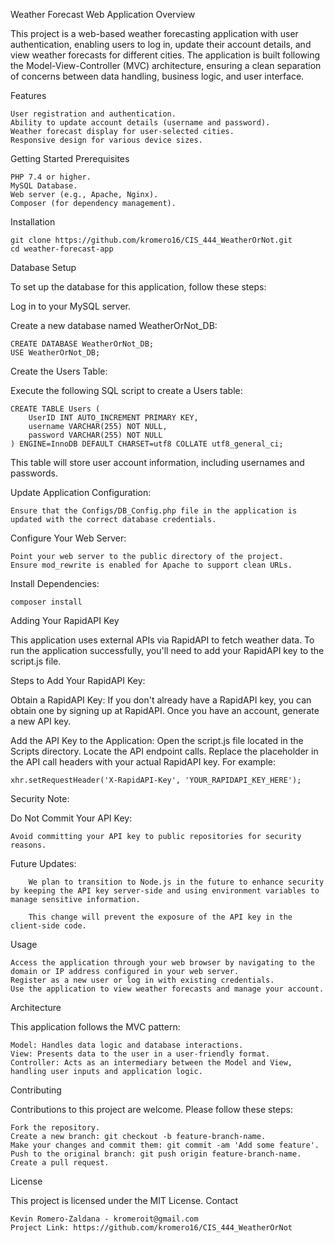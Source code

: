 Weather Forecast Web Application
Overview

This project is a web-based weather forecasting application with user authentication, enabling users to log in, update their account details, and view weather forecasts for different cities. The application is built following the Model-View-Controller (MVC) architecture, ensuring a clean separation of concerns between data handling, business logic, and user interface.

Features

    User registration and authentication.
    Ability to update account details (username and password).
    Weather forecast display for user-selected cities.
    Responsive design for various device sizes.

Getting Started
Prerequisites

    PHP 7.4 or higher.
    MySQL Database.
    Web server (e.g., Apache, Nginx).
    Composer (for dependency management).

Installation

    git clone https://github.com/kromero16/CIS_444_WeatherOrNot.git
    cd weather-forecast-app


Database Setup

To set up the database for this application, follow these steps:

  Log in to your MySQL server.
  
  Create a new database named WeatherOrNot_DB:

    CREATE DATABASE WeatherOrNot_DB;
    USE WeatherOrNot_DB;


Create the Users Table:

Execute the following SQL script to create a Users table:

    CREATE TABLE Users (
        UserID INT AUTO_INCREMENT PRIMARY KEY,
        username VARCHAR(255) NOT NULL,
        password VARCHAR(255) NOT NULL
    ) ENGINE=InnoDB DEFAULT CHARSET=utf8 COLLATE utf8_general_ci;


This table will store user account information, including usernames and passwords.

Update Application Configuration:

    Ensure that the Configs/DB_Config.php file in the application is updated with the correct database credentials.

Configure Your Web Server:

    Point your web server to the public directory of the project.
    Ensure mod_rewrite is enabled for Apache to support clean URLs.

Install Dependencies:

    composer install
    
Adding Your RapidAPI Key

This application uses external APIs via RapidAPI to fetch weather data. To run the application successfully, you'll need to add your RapidAPI key to the script.js file.

Steps to Add Your RapidAPI Key:

Obtain a RapidAPI Key:
        If you don't already have a RapidAPI key, you can obtain one by signing up at RapidAPI.
        Once you have an account, generate a new API key.

Add the API Key to the Application:
        Open the script.js file located in the Scripts directory.
        Locate the API endpoint calls.
        Replace the placeholder in the API call headers with your actual RapidAPI key. For example:

    xhr.setRequestHeader('X-RapidAPI-Key', 'YOUR_RAPIDAPI_KEY_HERE');

Security Note:

Do Not Commit Your API Key: 

    Avoid committing your API key to public repositories for security reasons.
Future Updates:

        We plan to transition to Node.js in the future to enhance security by keeping the API key server-side and using environment variables to manage sensitive information.
        
        This change will prevent the exposure of the API key in the client-side code.


Usage

    Access the application through your web browser by navigating to the domain or IP address configured in your web server.
    Register as a new user or log in with existing credentials.
    Use the application to view weather forecasts and manage your account.

Architecture

This application follows the MVC pattern:

    Model: Handles data logic and database interactions.
    View: Presents data to the user in a user-friendly format.
    Controller: Acts as an intermediary between the Model and View, handling user inputs and application logic.

Contributing

Contributions to this project are welcome. Please follow these steps:

    Fork the repository.
    Create a new branch: git checkout -b feature-branch-name.
    Make your changes and commit them: git commit -am 'Add some feature'.
    Push to the original branch: git push origin feature-branch-name.
    Create a pull request.

License

This project is licensed under the MIT License.
Contact

    Kevin Romero-Zaldana - kromeroit@gmail.com
    Project Link: https://github.com/kromero16/CIS_444_WeatherOrNot
